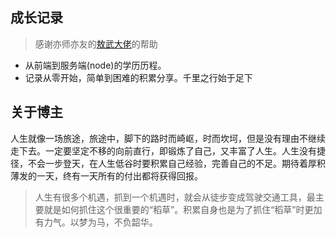 ## 成长记录
> 感谢亦师亦友的[敖武大佬](https://z.wiki/)的帮助

- 从前端到服务端(node)的学历历程。
- 记录从零开始，简单到困难的积累分享。千里之行始于足下

## 关于博主

人生就像一场旅途，旅途中，脚下的路时而崎岖，时而坎坷，但是没有理由不继续走下去。一定要坚定不移的向前直行，即锻炼了自己，又丰富了人生。人生没有捷径，不会一步登天，在人生低谷时要积累自己经验，完善自己的不足。期待着厚积薄发的一天，终有一天所有的付出都将获得回报。
> 人生有很多个机遇，抓到一个机遇时，就会从徒步变成驾驶交通工具，最主要就是如何抓住这个很重要的“稻草”。积累自身也是为了抓住“稻草”时更加有力气。以梦为马，不负韶华。
